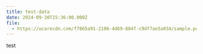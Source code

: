 ```yaml
---
title: test-data
date: 2024-09-30T15:36:00.000Z
file:
  - https://ucarecdn.com/f7865a91-2106-4d69-884f-c9df7ae5a034/sample.pdf
---
```

test
